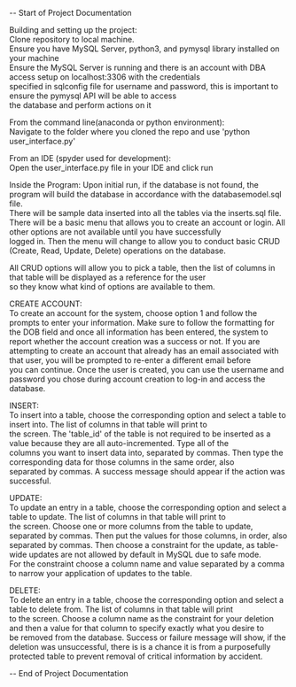 -- Start of Project Documentation    

Building and setting up the project:  
Clone repository to local machine.  
Ensure you have MySQL Server, python3, and pymysql library installed on your machine   
Ensure the MySQL Server is running and there is an account with DBA access setup on localhost:3306 with the credentials  
specified in sqlconfig file for username and password, this is important to ensure the pymysql API will be able to access  
the database and perform actions on it  

From the command line(anaconda or python environment):  
Navigate to the folder where you cloned the repo and use 'python user_interface.py'  

From an IDE (spyder used for development):  
Open the user_interface.py file in your IDE and click run  

Inside the Program: 
Upon initial run, if the database is not found, the program will build the database in accordance with the databasemodel.sql file.  
There will be sample data inserted into all the tables via the inserts.sql file. 
There will be a basic menu that allows you to create an account or login. All other options are not available until you have successfully  
logged in. Then the menu will change to allow you to conduct basic CRUD (Create, Read, Update, Delete) operations on the database.  

All CRUD options will allow you to pick a table, then the list of columns in that table will be displayed as a reference for the user  
so they know what kind of options are available to them.  

CREATE ACCOUNT:  
To create an account for the system, choose option 1 and follow the prompts to enter your information. Make sure to follow the formatting for  
the DOB field and once all information has been entered, the system to report whether the account creation was a success or not. If you are  
attempting to create an account that already has an email associated with that user, you will be prompted to re-enter a different email before  
you can continue. Once the user is created, you can use the username and password you chose during account creation to log-in and access the 
database.

INSERT:  
To insert into a table, choose the corresponding option and select a table to insert into. The list of columns in that table will print to  
the screen. The 'table_id' of the table is not required to be inserted as a value because they are all auto-incremented. Type all of the  
columns you want to insert data into, separated by commas. Then type the corresponding data for those columns in the same order, also  
separated by commas. A success message should appear if the action was successful.

UPDATE:  
To update an entry in a table, choose the corresponding option and select a table to update. The list of columns in that table will print to  
the screen. Choose one or more columns from the table to update, separated by commas. Then put the values for those columns, in order, also  
separated by commas. Then choose a constraint for the update, as table-wide updates are not allowed by default in MySQL due to safe mode.  
For the constraint choose a column name and value separated by a comma to narrow your application of updates to the table.  

DELETE:  
To delete an entry in a table, choose the corresponding option and select a table to delete from. The list of columns in that table will print  
to the screen. Choose a column name as the constraint for your deletion and then a value for that column to specify exactly what you desire to  
be removed from the database. Success or failure message will show, if the deletion was unsuccessful, there is is a chance it is from a purposefully
protected table to prevent removal of critical information by accident. 

-- End of Project Documentation  
